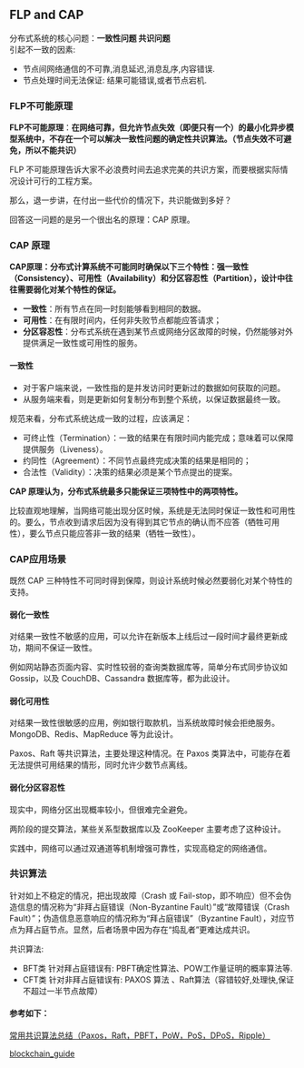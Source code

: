 ## FLP and CAP

分布式系统的核心问题：**一致性问题 共识问题**  
引起不一致的因素:  
- 节点间网络通信的不可靠,消息延迟,消息乱序,内容错误.
- 节点处理时间无法保证: 结果可能错误,或者节点宕机.

### FLP不可能原理

**FLP不可能原理**：**在网络可靠，但允许节点失效（即便只有一个）的最小化异步模型系统中，不存在一个可以解决一致性问题的确定性共识算法。（节点失效不可避免，所以不能共识）**  


FLP 不可能原理告诉大家不必浪费时间去追求完美的共识方案，而要根据实际情况设计可行的工程方案。

那么，退一步讲，在付出一些代价的情况下，共识能做到多好？

回答这一问题的是另一个很出名的原理：CAP 原理。


### CAP 原理

**CAP原理：分布式计算系统不可能同时确保以下三个特性：强一致性（Consistency）、可用性（Availability）和分区容忍性（Partition），设计中往往需要弱化对某个特性的保证。**  

- **一致性**：所有节点在同一时刻能够看到相同的数据。
- **可用性**：在有限时间内，任何非失败节点都能应答请求；
- **分区容忍性**：分布式系统在遇到某节点或网络分区故障的时候，仍然能够对外提供满足一致性或可用性的服务。 


#### 一致性
  - 对于客户端来说，一致性指的是并发访问时更新过的数据如何获取的问题。
  - 从服务端来看，则是更新如何复制分布到整个系统，以保证数据最终一致。

规范来看，分布式系统达成一致的过程，应该满足：
- 可终止性（Termination）：一致的结果在有限时间内能完成；意味着可以保障提供服务（Liveness）。
- 约同性（Agreement）：不同节点最终完成决策的结果是相同的；
- 合法性（Validity）：决策的结果必须是某个节点提出的提案。

**CAP 原理认为，分布式系统最多只能保证三项特性中的两项特性。**

比较直观地理解，当网络可能出现分区时候，系统是无法同时保证一致性和可用性的。要么，节点收到请求后因为没有得到其它节点的确认而不应答（牺牲可用性），要么节点只能应答非一致的结果（牺牲一致性）。

### CAP应用场景

既然 CAP 三种特性不可同时得到保障，则设计系统时候必然要弱化对某个特性的支持。

#### 弱化一致性

对结果一致性不敏感的应用，可以允许在新版本上线后过一段时间才最终更新成功，期间不保证一致性。

例如网站静态页面内容、实时性较弱的查询类数据库等，简单分布式同步协议如 Gossip，以及 CouchDB、Cassandra 数据库等，都为此设计。

#### 弱化可用性

对结果一致性很敏感的应用，例如银行取款机，当系统故障时候会拒绝服务。MongoDB、Redis、MapReduce 等为此设计。

Paxos、Raft 等共识算法，主要处理这种情况。在 Paxos 类算法中，可能存在着无法提供可用结果的情形，同时允许少数节点离线。


#### 弱化分区容忍性

现实中，网络分区出现概率较小，但很难完全避免。

两阶段的提交算法，某些关系型数据库以及 ZooKeeper 主要考虑了这种设计。

实践中，网络可以通过双通道等机制增强可靠性，实现高稳定的网络通信。


### 共识算法

针对如上不稳定的情况，把出现故障（Crash 或 Fail-stop，即不响应）但不会伪造信息的情况称为“非拜占庭错误（Non-Byzantine Fault）”或“故障错误（Crash Fault）”；伪造信息恶意响应的情况称为“拜占庭错误”（Byzantine Fault），对应节点为拜占庭节点。显然，后者场景中因为存在“捣乱者”更难达成共识。

共识算法:
- BFT类 针对拜占庭错误有: PBFT确定性算法、POW工作量证明的概率算法等.
- CFT类 针对非拜占庭错误有: PAXOS 算法 、Raft算法（容错较好,处理快,保证不超过一半节点故障）



#### 参考如下：
[常用共识算法总结（Paxos，Raft，PBFT，PoW，PoS，DPoS，Ripple）](https://segmentfault.com/a/1190000019947618)

[blockchain_guide](https://yeasy.gitbooks.io/blockchain_guide/04_distributed_system/acid.html)